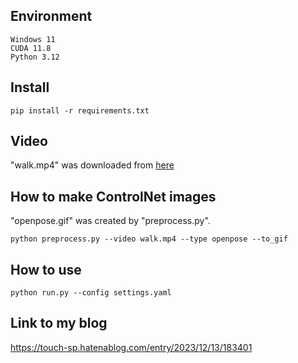 ## Environment
~~~
Windows 11
CUDA 11.8
Python 3.12
~~~
## Install
~~~
pip install -r requirements.txt
~~~
## Video
"walk.mp4" was downloaded from [here](https://pixabay.com/ja/videos/%E5%A5%B3%E6%80%A7-%E3%83%A2%E3%83%87%E3%83%AB-%E6%A9%8B%E8%84%9A-%E6%B5%B7-85303/)

## How to make ControlNet images
"openpose.gif" was created by "preprocess.py".

~~~
python preprocess.py --video walk.mp4 --type openpose --to_gif
~~~

## How to use
~~~
python run.py --config settings.yaml
~~~

## Link to my blog
https://touch-sp.hatenablog.com/entry/2023/12/13/183401

